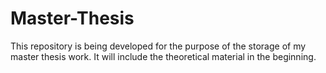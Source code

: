 # Master-Thesis

This repository is being developed for the purpose of the storage of my master thesis work.
It will include the theoretical material in the beginning.
